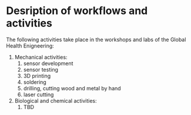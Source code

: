 # Desription of workflows and activities

The following activities take place in the workshops and labs of the Global Health Enigneering:

1. Mechanical activities:
	1. sensor development
	2. sensor testing
	3. 3D printing
	4. soldering
	5. drilling, cutting wood and metal by hand
	6. laser cutting
2. Biological and chemical activities:
	1. TBD